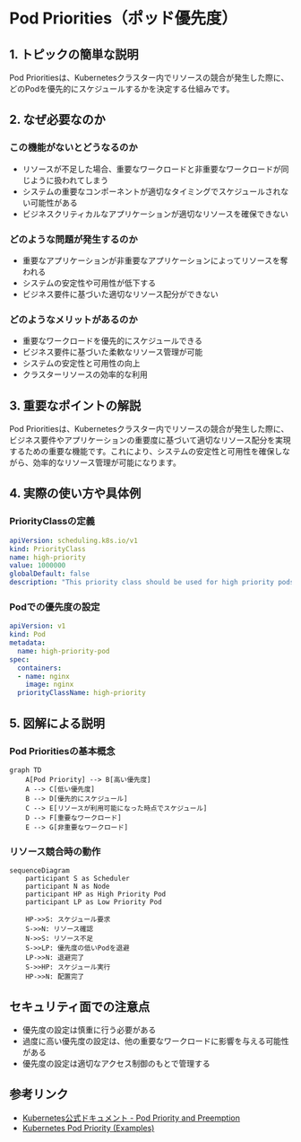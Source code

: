 # Pod Priorities（ポッド優先度）

## 1. トピックの簡単な説明
Pod Prioritiesは、Kubernetesクラスター内でリソースの競合が発生した際に、どのPodを優先的にスケジュールするかを決定する仕組みです。

## 2. なぜ必要なのか

### この機能がないとどうなるのか
- リソースが不足した場合、重要なワークロードと非重要なワークロードが同じように扱われてしまう
- システムの重要なコンポーネントが適切なタイミングでスケジュールされない可能性がある
- ビジネスクリティカルなアプリケーションが適切なリソースを確保できない

### どのような問題が発生するのか
- 重要なアプリケーションが非重要なアプリケーションによってリソースを奪われる
- システムの安定性や可用性が低下する
- ビジネス要件に基づいた適切なリソース配分ができない

### どのようなメリットがあるのか
- 重要なワークロードを優先的にスケジュールできる
- ビジネス要件に基づいた柔軟なリソース管理が可能
- システムの安定性と可用性の向上
- クラスターリソースの効率的な利用

## 3. 重要なポイントの解説
Pod Prioritiesは、Kubernetesクラスター内でリソースの競合が発生した際に、ビジネス要件やアプリケーションの重要度に基づいて適切なリソース配分を実現するための重要な機能です。これにより、システムの安定性と可用性を確保しながら、効率的なリソース管理が可能になります。

## 4. 実際の使い方や具体例

### PriorityClassの定義
```yaml
apiVersion: scheduling.k8s.io/v1
kind: PriorityClass
name: high-priority
value: 1000000
globalDefault: false
description: "This priority class should be used for high priority pods."
```

### Podでの優先度の設定
```yaml
apiVersion: v1
kind: Pod
metadata:
  name: high-priority-pod
spec:
  containers:
  - name: nginx
    image: nginx
  priorityClassName: high-priority
```

## 5. 図解による説明

### Pod Prioritiesの基本概念
```mermaid
graph TD
    A[Pod Priority] --> B[高い優先度]
    A --> C[低い優先度]
    B --> D[優先的にスケジュール]
    C --> E[リソースが利用可能になった時点でスケジュール]
    D --> F[重要なワークロード]
    E --> G[非重要なワークロード]
```

### リソース競合時の動作
```mermaid
sequenceDiagram
    participant S as Scheduler
    participant N as Node
    participant HP as High Priority Pod
    participant LP as Low Priority Pod

    HP->>S: スケジュール要求
    S->>N: リソース確認
    N->>S: リソース不足
    S->>LP: 優先度の低いPodを退避
    LP->>N: 退避完了
    S->>HP: スケジュール実行
    HP->>N: 配置完了
```

## セキュリティ面での注意点
- 優先度の設定は慎重に行う必要がある
- 過度に高い優先度の設定は、他の重要なワークロードに影響を与える可能性がある
- 優先度の設定は適切なアクセス制御のもとで管理する

## 参考リンク
- [Kubernetes公式ドキュメント - Pod Priority and Preemption](https://kubernetes.io/docs/concepts/scheduling-eviction/pod-priority-preemption/#pod-priority)
- [Kubernetes Pod Priority (Examples)](https://www.youtube.com/watch?v=sR_Zmvme3-0)
